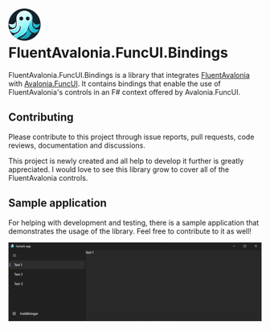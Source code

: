 # ![Logo](Assets/Logo64.png) FluentAvalonia.FuncUI.Bindings

FluentAvalonia.FuncUI.Bindings is a library that integrates [FluentAvalonia](https://github.com/amwx/FluentAvalonia) with [Avalonia.FuncUI](https://github.com/fsprojects/Avalonia.FuncUI). It contains bindings that enable the use of FluentAvalonia's controls in an F# context offered by Avalonia.FuncUI. 

## Contributing

Please contribute to this project through issue reports, pull requests, code reviews, documentation and discussions.

This project is newly created and all help to develop it further is greatly appreciated. I would love to see this library grow to cover all of the FluentAvalonia controls.

## Sample application

For helping with development and testing, there is a sample application that demonstrates the usage of the library. Feel free to contribute to it as well!

![Screenshot of the sample application](Assets/Screenshot.png)
